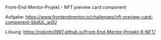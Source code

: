 Front-End-Mentor-Projekt - NFT preview card component

Aufgabe:
https://www.frontendmentor.io/challenges/nft-preview-card-component-SbdUL_w0U

Lösung:
https://robinho1997.github.io/Front-End-Mentor-Projekt-6-NFT/

